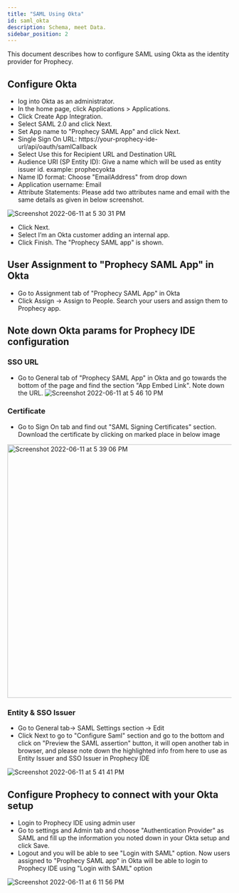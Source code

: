 ```yaml
---
title: "SAML Using Okta"
id: saml_okta
description: Schema, meet Data.
sidebar_position: 2
---
```


This document describes how to configure SAML using Okta as the identity provider for Prophecy.


## Configure Okta
- log into Okta as an administrator.
- In the home page, click Applications > Applications.
- Click Create App Integration.
- Select SAML 2.0 and click Next.
- Set App name to "Prophecy SAML App" and click Next.
- Single Sign On URL: https://your-prophecy-ide-url/api/oauth/samlCallback
- Select Use this for Recipient URL and Destination URL
- Audience URI (SP Entity ID): Give a name which will be used as entity issuer id. example: prophecyokta 
- Name ID format: Choose "EmailAddress" from drop down
- Application username: Email 
- Attribute Statements: Please add two attributes name and email with the same details as given in below screenshot. 

![Screenshot 2022-06-11 at 5 30 31 PM](https://user-images.githubusercontent.com/59466885/173188607-ed5c89c9-8fcc-47a2-ba8c-966d45729b50.png)


- Click Next.
- Select I’m an Okta customer adding an internal app.
- Click Finish. The "Prophecy SAML app" is shown.

## User Assignment to "Prophecy SAML App" in Okta
 - Go to Assignment tab of "Prophecy SAML App" in Okta
 - Click Assign -> Assign to People. Search your users and assign them to Prophecy app.

## Note down Okta params for Prophecy IDE configuration
### SSO URL 
- Go to General tab of "Prophecy SAML App" in Okta and go towards the bottom of the page and find the section "App Embed Link". Note down the URL.
![Screenshot 2022-06-11 at 5 46 10 PM](https://user-images.githubusercontent.com/59466885/173188012-d6885bc4-3d32-42e5-b42c-89574343bd35.png)

### Certificate
- Go to Sign On tab and find out "SAML Signing Certificates" section. Download the certificate by clicking on marked place in below image
<img width="569" alt="Screenshot 2022-06-11 at 5 39 06 PM" src="https://user-images.githubusercontent.com/59466885/173188121-6324269d-c883-44b5-8462-32fb9014dc61.png" />

### Entity & SSO Issuer
- Go to General tab-> SAML Settings section -> Edit
- Click Next to go to "Configure Saml" section and go to the bottom and click on "Preview the SAML assertion" button, it will open another tab in browser, and please note down the highlighted info from here to use as Entity Issuer and SSO Issuer in Prophecy IDE

![Screenshot 2022-06-11 at 5 41 41 PM](https://user-images.githubusercontent.com/59466885/173188309-17494cc7-7a1c-407e-bc80-3bd1bc122f67.png)

## Configure Prophecy to connect with your Okta setup
- Login to Prophecy IDE using admin user
- Go to settings and Admin tab and choose "Authentication Provider" as SAML and fill up the information you noted down in your Okta setup and click Save. 
- Logout and you will be able to see "Login with SAML" option. Now users assigned to "Prophecy SAML app" in Okta will be able to login to Prophecy IDE using "Login with SAML" option

![Screenshot 2022-06-11 at 6 11 56 PM](https://user-images.githubusercontent.com/59466885/173188539-b445f4f9-d83e-4cab-98fc-7e2447f60ebb.png)

